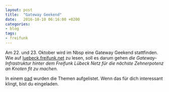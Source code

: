 ```yaml
---
layout: post
title:  "Gateway Geekend"
date:   2016-10-10 06:16:00 +0200
categories:
- blog
tags:
- freifunk
---
```


Am 22. und 23. Oktober wird im Nbsp eine Gateway Geekend stattfinden. Wie auf [luebeck.freifunk.net](http://luebeck.freifunk.net/2016/10/09/gateway-geekend.html) zu lesen, soll es darum gehen *die Gateway-Infrastruktur hinter dem Freifunk Lübeck Netz für die nächste Zehnerpotenz an Knoten fit zu machen.*
<!--more-->
In einem [pad](https://pad.chaotikum.org/p/2016-10-2223-ffhl-gw-geekend) wurden die Themen aufgelistet. Wenn das für dich interessant klingt, bist du eingeladen.
